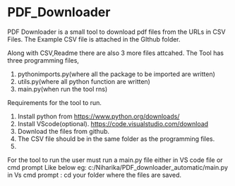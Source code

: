 # PDF_Downloader

PDF Downloader is a small tool to download pdf files from the URLs in CSV Files.
The Example CSV file is attached in the GIthub folder.

Along with CSV,Readme there are also 3 more files attcahed.
The Tool has three programming files,
1. pythonimports.py(where all the package to be imported are written)
2. utils.py(where all python function are written)
3. main.py(when run the tool rns)

Requirements for the tool to run.
1. Install python from https://www.python.org/downloads/
2. Install VScode(optional). https://code.visualstudio.com/download
3. Download the files from github.
4. The CSV file should be in the same folder as the programming files.
5. 

For the tool to run the user must run a main.py file either in VS code file or cmd prompt Like below
eg: c:/Niharika/PDF_downloader_automatic/main.py in Vs 
cmd prompt :
cd your folder where the files are saved.
